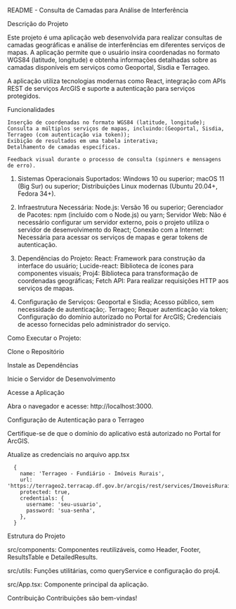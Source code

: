 README - Consulta de Camadas para Análise de Interferência

Descrição do Projeto

Este projeto é uma aplicação web desenvolvida para realizar consultas de camadas geográficas e análise de interferências em diferentes serviços de mapas. A aplicação permite que o usuário insira coordenadas no formato WGS84 (latitude, longitude) e obtenha informações detalhadas sobre as camadas disponíveis em serviços como Geoportal, Sisdia e Terrageo.

A aplicação utiliza tecnologias modernas como React, integração com APIs REST de serviços ArcGIS e suporte a autenticação para serviços protegidos.

Funcionalidades

    Inserção de coordenadas no formato WGS84 (latitude, longitude);   
    Consulta a múltiplos serviços de mapas, incluindo:(Geoportal, Sisdia, Terrageo (com autenticação via token));    
    Exibição de resultados em uma tabela interativa;    
    Detalhamento de camadas específicas.
    
    Feedback visual durante o processo de consulta (spinners e mensagens de erro).

1. Sistemas Operacionais Suportados:
    Windows 10 ou superior;
    macOS 11 (Big Sur) ou superior;
    Distribuições Linux modernas (Ubuntu 20.04+, Fedora 34+).

3. Infraestrutura Necessária:
    Node.js: Versão 16 ou superior;
    Gerenciador de Pacotes: npm (incluído com o Node.js) ou yarn;
    Servidor Web: Não é necessário configurar um servidor externo, pois o projeto utiliza o servidor de desenvolvimento do React;
    Conexão com a Internet: Necessária para acessar os serviços de mapas e gerar tokens de autenticação.

5. Dependências do Projeto:
    React: Framework para construção da interface do usuário;
    Lucide-react: Biblioteca de ícones para componentes visuais;
    Proj4: Biblioteca para transformação de coordenadas geográficas;
    Fetch API: Para realizar requisições HTTP aos serviços de mapas.

7. Configuração de Serviços:
    Geoportal e Sisdia;
    Acesso público, sem necessidade de autenticação;.
    Terrageo;
    Requer autenticação via token;
    Configuração do domínio autorizado no Portal for ArcGIS;
    Credenciais de acesso fornecidas pelo administrador do serviço.

Como Executar o Projeto:

  Clone o Repositório
  
  Instale as Dependências
  
  Inicie o Servidor de Desenvolvimento
  
  Acesse a Aplicação
  
  Abra o navegador e acesse: http://localhost:3000.
  
  Configuração de Autenticação para o Terrageo
  
  Certifique-se de que o domínio do aplicativo está autorizado no Portal for ArcGIS.
  
  Atualize as credenciais no arquivo app.tsx

      {
        name: 'Terrageo - Fundiário - Imóveis Rurais',
        url: 'https://terrageo2.terracap.df.gov.br/arcgis/rest/services/ImoveisRurais/Fundiario1/MapServer/0',
        protected: true,
        credentials: {
          username: 'seu-usuario',
          password: 'sua-senha',
        },
      }

Estrutura do Projeto

src/components: Componentes reutilizáveis, como Header, Footer, ResultsTable e DetailedResults.

src/utils: Funções utilitárias, como queryService e configuração do proj4.

src/App.tsx: Componente principal da aplicação.


Contribuição
Contribuições são bem-vindas! 
